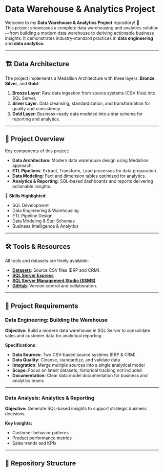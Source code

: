 # Data Warehouse & Analytics Project

Welcome to my **Data Warehouse & Analytics Project** repository! 🚀  
This project showcases a complete data warehousing and analytics solution—from building a modern data warehouse to deriving actionable business insights. It demonstrates industry-standard practices in **data engineering** and **data analytics**.  

---

## 🏗️ Data Architecture

The project implements a Medallion Architecture with three layers: **Bronze**, **Silver**, and **Gold**:  

1. **Bronze Layer**: Raw data ingestion from source systems (CSV files) into SQL Server.  
2. **Silver Layer**: Data cleansing, standardization, and transformation for quality and consistency.  
3. **Gold Layer**: Business-ready data modeled into a star schema for reporting and analytics.  

---

## 📖 Project Overview

Key components of this project:  

- **Data Architecture**: Modern data warehouse design using Medallion approach.  
- **ETL Pipelines**: Extract, Transform, Load processes for data preparation.  
- **Data Modeling**: Fact and dimension tables optimized for analytics.  
- **Analytics & Reporting**: SQL-based dashboards and reports delivering actionable insights.  

🎯 **Skills Highlighted**:  
- SQL Development  
- Data Engineering & Warehousing  
- ETL Pipeline Design  
- Data Modeling & Star Schemas  
- Business Intelligence & Analytics  

---

## 🛠️ Tools & Resources

All tools and datasets are freely available:  

- **[Datasets](datasets/)**: Source CSV files (ERP and CRM).  
- **[SQL Server Express](https://www.microsoft.com/en-us/sql-server/sql-server-downloads)**  
- **[SQL Server Management Studio (SSMS)](https://learn.microsoft.com/en-us/sql/ssms/download-sql-server-management-studio-ssms?view=sql-server-ver16)**  
- **[GitHub](https://github.com/)**: Version control and collaboration.    

---

## 🚀 Project Requirements

### Data Engineering: Building the Warehouse

**Objective:** Build a modern data warehouse in SQL Server to consolidate sales and customer data for analytical reporting.  

**Specifications:**  
- **Data Sources:** Two CSV-based source systems (ERP & CRM)  
- **Data Quality:** Cleanse, standardize, and validate data  
- **Integration:** Merge multiple sources into a single analytical model  
- **Scope:** Focus on latest datasets; historical tracking not included  
- **Documentation:** Clear data model documentation for business and analytics teams  

---

### Data Analysis: Analytics & Reporting

**Objective:** Generate SQL-based insights to support strategic business decisions.  

**Key Insights:**  
- Customer behavior patterns  
- Product performance metrics  
- Sales trends and KPIs  

---

## 📂 Repository Structure

